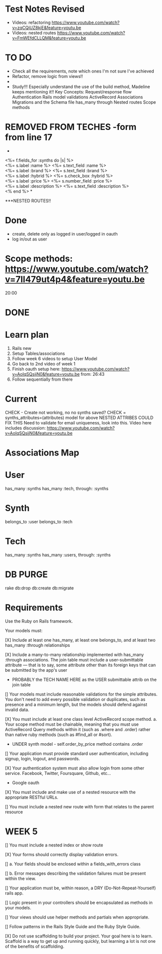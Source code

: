 # Test Notes Revised
* Videos: refactoring https://www.youtube.com/watch?v=zqCQjUZ8kjE&feature=youtu.be
* Videos: nested routes https://www.youtube.com/watch?v=FmWEfdCLLQM&feature=youtu.be

# TO DO
* Check all the requirements, note which ones I'm not sure I've achieved
* Refactor, remove logic from views!!
* 
* Study!!! Especially understand the use of the build method, Madeline keeps mentioning it!!
Key Concepts:
Request/response flow
Authentication 
Rails model validations 
ActiveRecord Associations 
Migrations and the Schema file 
has_many through 
Nested routes 
Scope methods 



# REMOVED FROM TECHES -form from line 17
*
<%= f.fields_for :synths do |s| %><br>
  <%= s.label :name %>
  <%= s.text_field :name %><br>
  <%= s.label :brand %>
  <%= s.text_field :brand %><br> 
  <%= s.label :hybrid %>
  <%= s.check_box :hybrid %><br>
  <%= s.label :price %>
  <%= s.number_field :price %><br>
  <%= s.label :description %>
  <%= s.text_field :description %><br>
<% end %>
*

***NESTED ROUTES!!




# Done
* create, delete only as logged in user/logged in oauth
* log in/out as user



# Scope methods: https://www.youtube.com/watch?v=7Il479ut4p4&feature=youtu.be
20:00

# DONE


# Learn plan
1) Rails new
2) Setup Tables/associations
3) Follow week 6 videos to setup User Model
4) Go back to 2nd video of week 1 
5) Finish oauth setup here: https://www.youtube.com/watch?v=AoIqSQsijN0&feature=youtu.be from: 26:43
6) Follow sequentially from there

# Current

CHECK - Create not working, no no synths saved? 
CHECK = synths_attributes=(attributes) model for above
NESTED ATTRIBES COULD FIX THIS
Need to validate for email uniqueness, look into this. Video here includes discussion:
https://www.youtube.com/watch?v=AoIqSQsijN0&feature=youtu.be


# Associations Map
# User
has_many :synths
has_many :tech, through: :synths

# Synth
belongs_to :user
belongs_to :tech

# Tech
has_many :synths
has_many :users, through: :synths

# DB PURGE
rake db:drop db:create db:migrate

# Requirements
Use the Ruby on Rails framework.

Your models must:

[X] Include at least one has_many, at least one belongs_to, and at least two has_many :through relationships

[X] Include a many-to-many relationship implemented with has_many :through associations. The join table must include a user-submittable attribute — that is to say, some attribute other than its foreign keys that can be submitted by the app's user
* PROBABLY the TECH NAME HERE as the USER submittable attrib on the join table

[] Your models must include reasonable validations for the simple attributes. You don't need to add every possible validation or duplicates, such as presence and a minimum length, but the models should defend against invalid data.

[X] You must include at least one class level ActiveRecord scope method. a. Your scope method must be chainable, meaning that you must use ActiveRecord Query methods within it (such as .where and .order) rather than native ruby methods (such as #find_all or #sort).
* UNDER synth model - self.order_by_price method contains .order

[] Your application must provide standard user authentication, including signup, login, logout, and passwords.

[X] Your authentication system must also allow login from some other service. Facebook, Twitter, Foursquare, Github, etc...
* Google oauth

[X] You must include and make use of a nested resource with the appropriate RESTful URLs.

[] You must include a nested new route with form that relates to the parent resource
# WEEK 5
[] You must include a nested index or show route

[X] Your forms should correctly display validation errors.

  [] a. Your fields should be enclosed within a fields_with_errors class

  [] b. Error messages describing the validation failures must be present within the view.

[] Your application must be, within reason, a DRY (Do-Not-Repeat-Yourself) rails app.

[] Logic present in your controllers should be encapsulated as methods in your models.

[] Your views should use helper methods and partials when appropriate.

[] Follow patterns in the Rails Style Guide and the Ruby Style Guide.

[X] Do not use scaffolding to build your project. Your goal here is to learn. Scaffold is a way to get up and running quickly, but learning a lot is not one of the benefits of scaffolding.